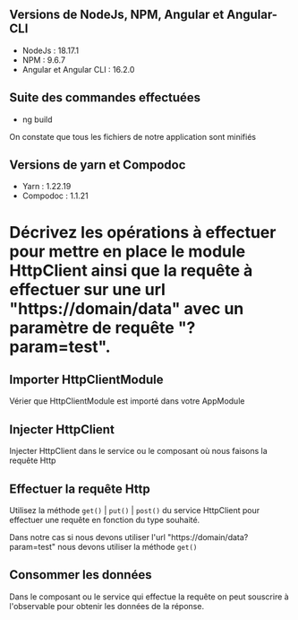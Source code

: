 [//]: # (# TaskManager)

[//]: # ()

[//]: # (This project was generated with [Angular CLI]&#40;https://github.com/angular/angular-cli&#41; version 16.2.0.)

[//]: # ()

[//]: # (## Development server)

[//]: # ()

[//]: # (Run `ng serve` for a dev server. Navigate to `http://localhost:4200/`. The application will automatically reload if you change any of the source files.)

[//]: # ()

[//]: # (## Code scaffolding)

[//]: # ()

[//]: # (Run `ng generate component component-name` to generate a new component. You can also use `ng generate directive|pipe|service|class|guard|interface|enum|module`.)

[//]: # ()

[//]: # (## Build)

[//]: # ()

[//]: # (Run `ng build` to build the project. The build artifacts will be stored in the `dist/` directory.)

[//]: # ()

[//]: # (## Running unit tests)

[//]: # ()

[//]: # (Run `ng test` to execute the unit tests via [Karma]&#40;https://karma-runner.github.io&#41;.)

[//]: # ()

[//]: # (## Running end-to-end tests)

[//]: # ()

[//]: # (Run `ng e2e` to execute the end-to-end tests via a platform of your choice. To use this command, you need to first add a package that implements end-to-end testing capabilities.)

[//]: # ()

[//]: # (## Further help)

[//]: # ()

[//]: # (To get more help on the Angular CLI use `ng help` or go check out the [Angular CLI Overview and Command Reference]&#40;https://angular.io/cli&#41; page.)

## Versions de NodeJs, NPM, Angular et Angular-CLI

- NodeJs : 18.17.1
- NPM : 9.6.7
- Angular et Angular CLI : 16.2.0

## Suite des commandes effectuées

- ng build

On constate que tous les fichiers de notre application sont minifiés

## Versions de yarn et Compodoc

- Yarn : 1.22.19
- Compodoc : 1.1.21

# Décrivez les opérations à effectuer pour mettre en place le module HttpClient ainsi que la requête à effectuer sur une url "https://domain/data" avec un paramètre de requête "?param=test".

## Importer HttpClientModule

Vérier que HttpClientModule est importé dans votre AppModule

## Injecter HttpClient

Injecter HttpClient dans le service ou le composant où nous faisons la requête Http

## Effectuer la requête Http

Utilisez la méthode `get()` | `put()` | `post()` du service HttpClient pour effectuer une requête en fonction du type souhaité.

Dans notre cas si nous devons utiliser l'url "https://domain/data?param=test" nous devons utiliser la méthode `get()`

## Consommer les données

Dans le composant ou le service qui effectue la requête on peut souscrire à l'observable pour obtenir les données de la réponse.

